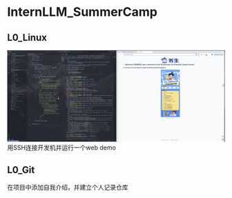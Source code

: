 # InternLLM_SummerCamp

## L0_Linux
![L0_linux](./image/L0_Linux.jpg)
用SSH连接开发机并运行一个web demo

## L0_Git
在项目中添加自我介绍，并建立个人记录仓库